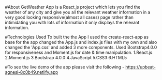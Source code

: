 #About
GetWeather App is a React.js project which lets you find the weather of any city and give you all the relevant weather information in a very good looking responsive(almost all cases) page rather than intimidating you with lots of information it only displays the relevant information. 

#Technologies Used
To built the the App I used the create-react-app as base for the app changed the App.js and index.js files with my own and also changed the 'App.css' and added 3 more components. Used Bootstrap4.0.0 for responsiveness and Moment.js for date & time manipulation. 
 1.React.js
 2.Moment.js
 3.Bootstrap 4.0.0
 4.JavaScript
 5.CSS3
 6.HTML5
 
#To see  the live demo of the app please visit the following -
https://upbeat-agnesi-8c0b49.netlify.app
 
 
